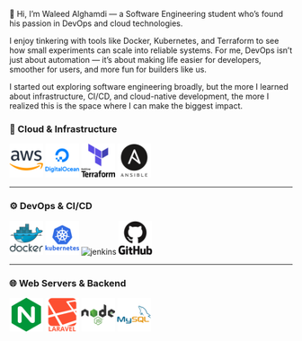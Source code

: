 👋 Hi, I’m Waleed Alghamdi — a Software Engineering student who’s found his passion in DevOps and cloud technologies.

I enjoy tinkering with tools like Docker, Kubernetes, and Terraform to see how small experiments can scale into reliable systems. For me, DevOps isn’t just about automation — it’s about making life easier for developers, smoother for users, and more fun for builders like us.

I started out exploring software engineering broadly, but the more I learned about infrastructure, CI/CD, and cloud-native development, the more I realized this is the space where I can make the biggest impact.


### 🚀 Cloud & Infrastructure  
<p align="left">
  <img src="https://raw.githubusercontent.com/devicons/devicon/master/icons/amazonwebservices/amazonwebservices-original-wordmark.svg" alt="aws" width="60" height="60"/>
  <img src="https://raw.githubusercontent.com/devicons/devicon/master/icons/digitalocean/digitalocean-original-wordmark.svg" alt="digitalocean" width="60" height="60"/>
  <img src="https://raw.githubusercontent.com/devicons/devicon/master/icons/terraform/terraform-original-wordmark.svg" alt="terraform" width="60" height="60"/>
  <img src="https://raw.githubusercontent.com/devicons/devicon/master/icons/ansible/ansible-original-wordmark.svg" alt="ansible" width="60" height="60"/>
</p>

---

### ⚙️ DevOps & CI/CD  
<p align="left">
  <img src="https://raw.githubusercontent.com/devicons/devicon/master/icons/docker/docker-original-wordmark.svg" alt="docker" width="60" height="60"/>
  <img src="https://raw.githubusercontent.com/devicons/devicon/master/icons/kubernetes/kubernetes-plain-wordmark.svg" alt="kubernetes" width="60" height="60"/>
  <img src="https://www.jenkins.io/images/logos/jenkins/jenkins.png" alt="jenkins" width="60" height="60"/>
  <img src="https://raw.githubusercontent.com/devicons/devicon/master/icons/github/github-original-wordmark.svg" alt="github" width="60" height="60"/>
</p>

---

### 🌐 Web Servers & Backend  
<p align="left">
  <img src="https://raw.githubusercontent.com/devicons/devicon/master/icons/nginx/nginx-original.svg" alt="nginx" width="60" height="60"/>
  <img src="https://raw.githubusercontent.com/devicons/devicon/master/icons/laravel/laravel-plain-wordmark.svg" alt="laravel" width="60" height="60"/>
  <img src="https://raw.githubusercontent.com/devicons/devicon/master/icons/nodejs/nodejs-original-wordmark.svg" alt="nodejs" width="60" height="60"/>
  <img src="https://raw.githubusercontent.com/devicons/devicon/master/icons/mysql/mysql-original-wordmark.svg" alt="mysql" width="60" height="60"/>
</p>
